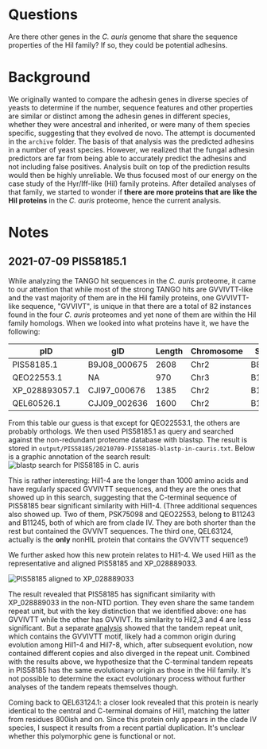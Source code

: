 # Questions

Are there other genes in the _C. auris_ genome that share the sequence properties of the Hil family? If so, they could be potential adhesins.

# Background

We originally wanted to compare the adhesin genes in diverse species of yeasts to determine if the number, sequence features and other properties are similar or distinct among the adhesin genes in different species, whether they were ancestral and inherited, or were many of them species specific, suggesting that they evolved de novo. The attempt is documented in the `archive` folder. The basis of that analysis was the predicted adhesins in a number of yeast species. However, we realized that the fungal adhesin predictors are far from being able to accurately predict the adhesins and not including false positives. Analysis built on top of the prediction results would then be highly unreliable. We thus focused most of our energy on the case study of the Hyr/Iff-like (Hil) family proteins. After detailed analyses of that family, we started to wonder if **there are more proteins that are like the Hil proteins** in the _C. auris_ proteome, hence the current analysis.

# Notes

## 2021-07-09 PIS58185.1

While analyzing the TANGO hit sequences in the _C. auris_ proteome, it came to our attention that while most of the strong TANGO hits are GVVIVTT-like and the vast majority of them are in the Hil family proteins, one GVVIVTT-like sequence, "GVVIVT", is unique in that there are a total of 82 instances found in the four _C. auris_ proteomes and yet none of them are within the Hil family homologs. When we looked into what proteins have it, we have the following:

| pID            | gID          | Length | Chromosome | Strain | Clade |
| -------------- | ------------ | ------ | ---------- | ------ | ----- |
| PIS58185.1     | B9J08_000675 | 2608   | Chr2       | B8441  | I     |
| QEO22553.1     | NA           | 970    | Chr3       | B11220 | II    |
| XP_028893057.1 | CJI97_000676 | 1385   | Chr2       | B11221 | III   |
| QEL60526.1     | CJJ09_002636 | 1600   | Chr2       | B11245 | IV    |

From this table our guess is that except for QEO22553.1, the others are probably orthologs. We then used PIS58185.1 as query and searched against the non-redundant proteome database with blastsp. The result is stored in `output/PIS58185/20210709-PIS58185-blastp-in-cauris.txt`. Below is a graphic annotation of the search result:
![blastp search for PIS58185 in _C. auris_](/Users/bhe2/Documents/work/current/C037-Cand-auris-adhesin/01-global-adhesin-prediction/output/PIS58185/20210709-PIS58185-blastp-in-cauris.png)

This is rather interesting: Hil1-4 are the longer than 1000 amino acids and have regularly spaced GVVIVTT sequences, and they are the ones that showed up in this search, suggesting that the C-terminal sequence of PIS58185 bear significant similarity with Hil1-4. (Three additional sequences also showed up. Two of them, PSK75098 and QEO22553, belong to B11243 and B11245, both of which are from clade IV. They are both shorter than the rest but contained the GVVIVT sequences. The third one, QEL63124, actually is the **only** nonHIL protein that contains the GVVIVTT sequence!)

We further asked how this new protein relates to Hil1-4. We used Hil1 as the representative and aligned PIS58185 and XP_028889033.

![PIS58185 aligned to XP_028889033](/Users/bhe2/Documents/work/current/C037-Cand-auris-adhesin/01-global-adhesin-prediction/output/PIS58185/PIS58185-XP_028889033-alignment.png)

The result revealed that PIS58185 has significant similarity with XP_028889033 in the non-NTD portion. They even share the same tandem repeat unit, but with the key distinction that we identified above: one has GVVIVTT while the other has GVVIVT. Its similarity to Hil2,3 and 4 are less significant. But a separate [analysis](https://github.com/binhe-lab/C037-Cand-auris-adhesin/tree/master/02-case-studies/07-Cauris-polymorphism/output/dot-plot) showed that the tandem repeat unit, which contains the GVVIVTT motif, likely had a common origin during evolution among Hil1-4 and Hil7-8, which, after subsequent evolution, now contained different copies and also diverged in the repeat unit. Combined with the results above, we hypothesize that the C-terminal tandem repeats in PIS58185 has the same evolutionary origin as those in the Hil family. It's not possible to determine the exact evolutionary process without further analyses of the tandem repeats themselves though.

Coming back to QEL63124.1: a closer look revealed that this protein is nearly identical to the central and C-terminal domains of Hil1, matching the latter from residues 800ish and on. Since this protein only appears in the clade IV species, I suspect it results from a recent partial duplication. It's unclear whether this polymorphic gene is functional or not.
